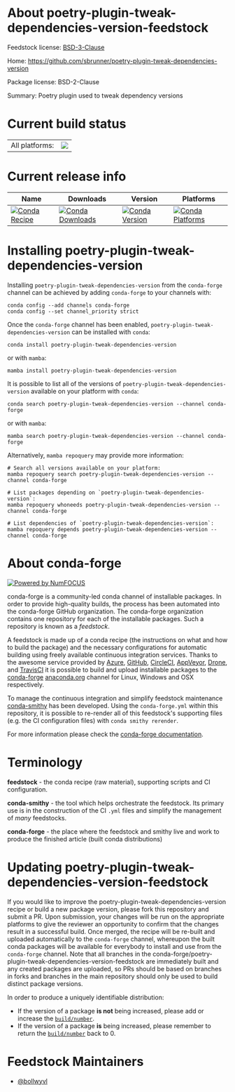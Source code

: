 About poetry-plugin-tweak-dependencies-version-feedstock
========================================================

Feedstock license: [BSD-3-Clause](https://github.com/conda-forge/poetry-plugin-tweak-dependencies-version-feedstock/blob/main/LICENSE.txt)

Home: https://github.com/sbrunner/poetry-plugin-tweak-dependencies-version

Package license: BSD-2-Clause

Summary: Poetry plugin used to tweak dependency versions

Current build status
====================


<table><tr><td>All platforms:</td>
    <td>
      <a href="https://dev.azure.com/conda-forge/feedstock-builds/_build/latest?definitionId=18912&branchName=main">
        <img src="https://dev.azure.com/conda-forge/feedstock-builds/_apis/build/status/poetry-plugin-tweak-dependencies-version-feedstock?branchName=main">
      </a>
    </td>
  </tr>
</table>

Current release info
====================

| Name | Downloads | Version | Platforms |
| --- | --- | --- | --- |
| [![Conda Recipe](https://img.shields.io/badge/recipe-poetry--plugin--tweak--dependencies--version-green.svg)](https://anaconda.org/conda-forge/poetry-plugin-tweak-dependencies-version) | [![Conda Downloads](https://img.shields.io/conda/dn/conda-forge/poetry-plugin-tweak-dependencies-version.svg)](https://anaconda.org/conda-forge/poetry-plugin-tweak-dependencies-version) | [![Conda Version](https://img.shields.io/conda/vn/conda-forge/poetry-plugin-tweak-dependencies-version.svg)](https://anaconda.org/conda-forge/poetry-plugin-tweak-dependencies-version) | [![Conda Platforms](https://img.shields.io/conda/pn/conda-forge/poetry-plugin-tweak-dependencies-version.svg)](https://anaconda.org/conda-forge/poetry-plugin-tweak-dependencies-version) |

Installing poetry-plugin-tweak-dependencies-version
===================================================

Installing `poetry-plugin-tweak-dependencies-version` from the `conda-forge` channel can be achieved by adding `conda-forge` to your channels with:

```
conda config --add channels conda-forge
conda config --set channel_priority strict
```

Once the `conda-forge` channel has been enabled, `poetry-plugin-tweak-dependencies-version` can be installed with `conda`:

```
conda install poetry-plugin-tweak-dependencies-version
```

or with `mamba`:

```
mamba install poetry-plugin-tweak-dependencies-version
```

It is possible to list all of the versions of `poetry-plugin-tweak-dependencies-version` available on your platform with `conda`:

```
conda search poetry-plugin-tweak-dependencies-version --channel conda-forge
```

or with `mamba`:

```
mamba search poetry-plugin-tweak-dependencies-version --channel conda-forge
```

Alternatively, `mamba repoquery` may provide more information:

```
# Search all versions available on your platform:
mamba repoquery search poetry-plugin-tweak-dependencies-version --channel conda-forge

# List packages depending on `poetry-plugin-tweak-dependencies-version`:
mamba repoquery whoneeds poetry-plugin-tweak-dependencies-version --channel conda-forge

# List dependencies of `poetry-plugin-tweak-dependencies-version`:
mamba repoquery depends poetry-plugin-tweak-dependencies-version --channel conda-forge
```


About conda-forge
=================

[![Powered by
NumFOCUS](https://img.shields.io/badge/powered%20by-NumFOCUS-orange.svg?style=flat&colorA=E1523D&colorB=007D8A)](https://numfocus.org)

conda-forge is a community-led conda channel of installable packages.
In order to provide high-quality builds, the process has been automated into the
conda-forge GitHub organization. The conda-forge organization contains one repository
for each of the installable packages. Such a repository is known as a *feedstock*.

A feedstock is made up of a conda recipe (the instructions on what and how to build
the package) and the necessary configurations for automatic building using freely
available continuous integration services. Thanks to the awesome service provided by
[Azure](https://azure.microsoft.com/en-us/services/devops/), [GitHub](https://github.com/),
[CircleCI](https://circleci.com/), [AppVeyor](https://www.appveyor.com/),
[Drone](https://cloud.drone.io/welcome), and [TravisCI](https://travis-ci.com/)
it is possible to build and upload installable packages to the
[conda-forge](https://anaconda.org/conda-forge) [anaconda.org](https://anaconda.org/)
channel for Linux, Windows and OSX respectively.

To manage the continuous integration and simplify feedstock maintenance
[conda-smithy](https://github.com/conda-forge/conda-smithy) has been developed.
Using the ``conda-forge.yml`` within this repository, it is possible to re-render all of
this feedstock's supporting files (e.g. the CI configuration files) with ``conda smithy rerender``.

For more information please check the [conda-forge documentation](https://conda-forge.org/docs/).

Terminology
===========

**feedstock** - the conda recipe (raw material), supporting scripts and CI configuration.

**conda-smithy** - the tool which helps orchestrate the feedstock.
                   Its primary use is in the construction of the CI ``.yml`` files
                   and simplify the management of *many* feedstocks.

**conda-forge** - the place where the feedstock and smithy live and work to
                  produce the finished article (built conda distributions)


Updating poetry-plugin-tweak-dependencies-version-feedstock
===========================================================

If you would like to improve the poetry-plugin-tweak-dependencies-version recipe or build a new
package version, please fork this repository and submit a PR. Upon submission,
your changes will be run on the appropriate platforms to give the reviewer an
opportunity to confirm that the changes result in a successful build. Once
merged, the recipe will be re-built and uploaded automatically to the
`conda-forge` channel, whereupon the built conda packages will be available for
everybody to install and use from the `conda-forge` channel.
Note that all branches in the conda-forge/poetry-plugin-tweak-dependencies-version-feedstock are
immediately built and any created packages are uploaded, so PRs should be based
on branches in forks and branches in the main repository should only be used to
build distinct package versions.

In order to produce a uniquely identifiable distribution:
 * If the version of a package **is not** being increased, please add or increase
   the [``build/number``](https://docs.conda.io/projects/conda-build/en/latest/resources/define-metadata.html#build-number-and-string).
 * If the version of a package **is** being increased, please remember to return
   the [``build/number``](https://docs.conda.io/projects/conda-build/en/latest/resources/define-metadata.html#build-number-and-string)
   back to 0.

Feedstock Maintainers
=====================

* [@bollwyvl](https://github.com/bollwyvl/)

